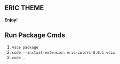 ## ERIC THEME

**Enjoy!**

## Run Package Cmds

1. `vsce package`
2. `code --install-extension eric-colors-0.0.1.vsix`
3. `code .`
